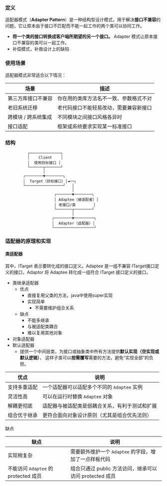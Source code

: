 ### 定义
适配器模式（**Adapter Pattern**）是一种结构型设计模式，用于解决**接口不兼容**的问题，它让原本由于接口不匹配而不能一起工作的两个类可以协同工作。
- **将一个类的接口转换成客户端所期望的另一个接口。** Adapter 模式让原本接口不兼容的类可以一起工作。
- 补偿模式，补救设计上的缺陷
###  使用场景

适配器模式非常适合以下情况：

|场景|描述|
|---|---|
|第三方库接口不兼容|你在用的类库方法名不一致、参数格式不对|
|老旧系统迁移|老代码接口不能轻易改动，需要兼容新接口|
|跨模块 / 跨系统集成|不同模块之间接口风格各异时|
|接口适配|框架或系统要求实现某一标准接口|
### 结构
```
          ┌──────────────┐
          │    Client    │
          │  使用目标接口 │
          └──────┬───────┘
                 │
        ┌────────▼────────┐
        │  Target（目标接口）│◄──┐
        └─────────────────┘   │
                              │
                      ┌───────▼────────┐
                      │ Adaptee（被适配者）│
                      │ 老接口/类        │
                      └───────┬────────┘
                              │
                     ┌────────▼─────────┐
                     │  Adapter（适配器）│
                     └──────────────────┘

```
### 适配器的原理和实现
#### 类适配器
其中，ITarget 表示要转化成的接口定义。Adaptee 是一组不兼容 ITarget接口定义的接口，Adaptor 将 Adaptee 转化成一组符合 ITarget 接口定义的接口。
- 类继承适配器
	- 优点
		- 直接复用父类的方法，java中使用super实现
		- 实现简单
			- 不需要维护组合关系
	- 缺点
		- 不能多继承
		- 与被适配类耦合
		- 难以复用其他对象
- 对象适配器 
- 默认适配器
	- 提供一个中间层类，为接口或抽象类中所有方法提供**默认实现（空实现或默认逻辑）**，  这样子类可以**按需覆写**需要的方法，避免“实现全部”的负担。

|优点|说明|
|---|---|
|支持多重适配|一个适配器可以适配多个不同的 `Adaptee` 实例|
|灵活性高|可以在运行时替换 `Adaptee` 对象|
|解耦更彻底|适配器与被适配类是弱耦合关系，有利于测试和扩展|
|组合优于继承|更符合面向对象设计原则（尤其是组合优先法则）|
 缺点

|缺点|说明|
|---|---|
|实现稍复杂|需要额外维护一个 `Adaptee` 的字段，增加了一点样板代码|
|不能访问 `Adaptee` 的 protected 成员|组合只通过 public 方法访问，继承可以访问 protected 成员|
